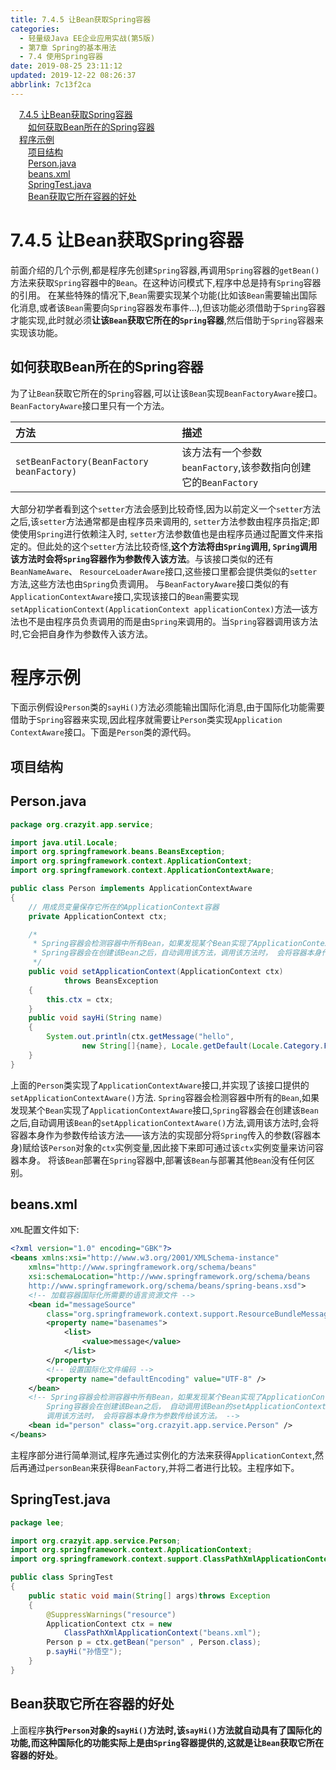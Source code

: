 ```yaml
---
title: 7.4.5 让Bean获取Spring容器
categories: 
  - 轻量级Java EE企业应用实战(第5版)
  - 第7章 Spring的基本用法
  - 7.4 使用Spring容器
date: 2019-08-25 23:11:12
updated: 2019-12-22 08:26:37
abbrlink: 7c13f2ca
---
```

<div id='my_toc'><a href="/JavaReadingNotes/7c13f2ca/#7-4-5-让Bean获取Spring容器" class="header_1">7.4.5 让Bean获取Spring容器</a><br><a href="/JavaReadingNotes/7c13f2ca/#如何获取Bean所在的Spring容器" class="header_2">如何获取Bean所在的Spring容器</a><br><a href="/JavaReadingNotes/7c13f2ca/#程序示例" class="header_1">程序示例</a><br><a href="/JavaReadingNotes/7c13f2ca/#项目结构" class="header_2">项目结构</a><br><a href="/JavaReadingNotes/7c13f2ca/#Person-java" class="header_2">Person.java</a><br><a href="/JavaReadingNotes/7c13f2ca/#beans-xml" class="header_2">beans.xml</a><br><a href="/JavaReadingNotes/7c13f2ca/#SpringTest-java" class="header_2">SpringTest.java</a><br><a href="/JavaReadingNotes/7c13f2ca/#Bean获取它所在容器的好处" class="header_2">Bean获取它所在容器的好处</a><br></div>
<style>.header_1{margin-left: 1em;}.header_2{margin-left: 2em;}.header_3{margin-left: 3em;}.header_4{margin-left: 4em;}.header_5{margin-left: 5em;}.header_6{margin-left: 6em;}</style>
<!--more-->
<script>if (navigator.platform.search('arm')==-1){document.getElementById('my_toc').style.display = 'none';}var e,p = document.getElementsByTagName('p');while (p.length>0) {e = p[0];e.parentElement.removeChild(e);}</script>

<!--end-->
<!--SSTStart-->
# 7.4.5 让Bean获取Spring容器 #
前面介绍的几个示例,都是程序先创建`Spring`容器,再调用`Spring`容器的`getBean()`方法来获取`Spring`容器中的`Bean`。在这种访问模式下,程序中总是持有`Spring`容器的引用。
在某些特殊的情况下,`Bean`需要实现某个功能(比如该`Bean`需要输出国际化消息,或者该`Bean`需要向`Spring`容器发布事件…),但该功能必须借助于`Spring`容器才能实现,此时就必须**让该`Bean`获取它所在的`Spring`容器**,然后借助于`Spring`容器来实现该功能。
## 如何获取Bean所在的Spring容器 ##
为了让`Bean`获取它所在的`Spring`容器,可以让该`Bean`实现`BeanFactoryAware`接口。`BeanFactoryAware`接口里只有一个方法。

|方法|描述|
|:---|:---|
|`setBeanFactory(BeanFactory beanFactory)`|该方法有一个参数`beanFactory`,该参数指向创建它的`BeanFactory`|
大部分初学者看到这个`setter`方法会感到比较奇怪,因为以前定义一个`setter`方法之后,该`setter`方法通常都是由程序员来调用的, `setter`方法参数由程序员指定;即使使用`Spring`进行依赖注入时, `setter`方法参数值也是由程序员通过配置文件来指定的。但此处的这个`setter`方法比较奇怪,**这个方法将由`Spring`调用, `Spring`调用该方法时会将`Spring`容器作为参数传入该方法**。与该接口类似的还有`BeanNameAware`、 `ResourceLoaderAware`接口,这些接口里都会提供类似的`setter`方法,这些方法也由`Spring`负责调用。
与`BeanFactoryAware`接口类似的有`ApplicationContextAware`接口,实现该接口的`Bean`需要实现`setApplicationContext(ApplicationContext applicationContex)`方法—该方法也不是由程序员负责调用的而是由`Spring`来调用的。当`Spring`容器调用该方法时,它会把自身作为参数传入该方法。
# 程序示例 #
下面示例假设`Person`类的`sayHi()`方法必须能输出国际化消息,由于国际化功能需要借助于`Spring`容器来实现,因此程序就需要让`Person`类实现`Application ContextAware`接口。下面是`Person`类的源代码。
## 项目结构 ##
## Person.java ##
```java
package org.crazyit.app.service;

import java.util.Locale;
import org.springframework.beans.BeansException;
import org.springframework.context.ApplicationContext;
import org.springframework.context.ApplicationContextAware;

public class Person implements ApplicationContextAware
{
    // 用成员变量保存它所在的ApplicationContext容器
    private ApplicationContext ctx;

    /*
     * Spring容器会检测容器中所有Bean，如果发现某个Bean实现了ApplicationContextAware接口，
     * Spring容器会在创建该Bean之后，自动调用该方法，调用该方法时， 会将容器本身作为参数传给该方法。
     */
    public void setApplicationContext(ApplicationContext ctx)
            throws BeansException
    {
        this.ctx = ctx;
    }
    public void sayHi(String name)
    {
        System.out.println(ctx.getMessage("hello", 
                new String[]{name}, Locale.getDefault(Locale.Category.FORMAT)));
    }
}
```
上面的`Person`类实现了`ApplicationContextAware`接口,并实现了该接口提供的`setApplicationContextAware()`方法.
`Spring`容器会检测容器中所有的`Bean`,如果发现某个`Bean`实现了`ApplicationContextAware`接口,`Spring`容器会在创建该`Bean`之后,自动调用该`Bean`的`setApplicationContextAware()`方法,调用该方法时,会将容器本身作为参数传给该方法——该方法的实现部分将`Spring`传入的参数(容器本身)赋给该`Person`对象的`ctx`实例变量,因此接下来即可通过该`ctx`实例变量来访问容器本身。
将该`Bean`部署在`Spring`容器中,部署该`Bean`与部署其他`Bean`没有任何区别。
## beans.xml ##
`XML`配置文件如下:
```xml
<?xml version="1.0" encoding="GBK"?>
<beans xmlns:xsi="http://www.w3.org/2001/XMLSchema-instance"
    xmlns="http://www.springframework.org/schema/beans"
    xsi:schemaLocation="http://www.springframework.org/schema/beans
    http://www.springframework.org/schema/beans/spring-beans.xsd">
    <!-- 加载容器国际化所需要的语言资源文件 -->
    <bean id="messageSource"
        class="org.springframework.context.support.ResourceBundleMessageSource">
        <property name="basenames">
            <list>
                <value>message</value>
            </list>
        </property>
        <!-- 设置国际化文件编码 -->
        <property name="defaultEncoding" value="UTF-8" />
    </bean>
    <!-- Spring容器会检测容器中所有Bean，如果发现某个Bean实现了ApplicationContextAware接口，
        Spring容器会在创建该Bean之后， 自动调用该Bean的setApplicationContext()方法，
        调用该方法时， 会将容器本身作为参数传给该方法。 -->
    <bean id="person" class="org.crazyit.app.service.Person" />
</beans>
```
主程序部分进行简单测试,程序先通过实例化的方法来获得`ApplicationContext`,然后再通过`personBean`来获得`BeanFactory`,并将二者进行比较。主程序如下。
## SpringTest.java ##
```java
package lee;

import org.crazyit.app.service.Person;
import org.springframework.context.ApplicationContext;
import org.springframework.context.support.ClassPathXmlApplicationContext;

public class SpringTest
{
    public static void main(String[] args)throws Exception
    {
        @SuppressWarnings("resource")
        ApplicationContext ctx = new
            ClassPathXmlApplicationContext("beans.xml");
        Person p = ctx.getBean("person" , Person.class);
        p.sayHi("孙悟空");
    }
}
```
## Bean获取它所在容器的好处 ##
上面程序**执行`Person`对象的`sayHi()`方法时,该`sayHi()`方法就自动具有了国际化的功能,而这种国际化的功能实际上是由`Spring`容器提供的,这就是让`Bean`获取它所在容器的好处**。
<!--SSTStop-->

